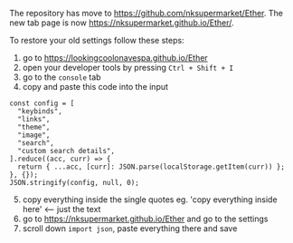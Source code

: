 The repository has move to https://github.com/nksupermarket/Ether. 
The new tab page is now https://nksupermarket.github.io/Ether/.

To restore your old settings follow these steps: 

1) go to https://lookingcoolonavespa.github.io/Ether
2) open your developer tools by pressing `Ctrl + Shift + I` 
3) go to the `console` tab
4) copy and paste this code into the input 
```
const config = [
  "keybinds",
  "links",
  "theme",
  "image",
  "search",
  "custom search details",
].reduce((acc, curr) => {
  return { ...acc, [curr]: JSON.parse(localStorage.getItem(curr)) };
}, {});
JSON.stringify(config, null, 0);
```
5) copy everything inside the single quotes eg. 'copy everything inside here' <-- just the text 
6) go to https://nksupermarket.github.io/Ether and go to the settings
7) scroll down `import json`, paste everything there and save
